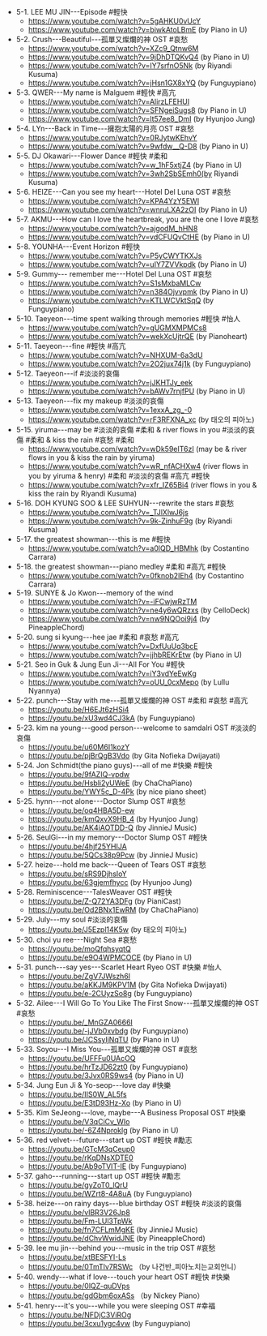 - 5-1. LEE MU JIN---Episode #輕快
	- https://www.youtube.com/watch?v=5gAHKU0vUcY
	- https://www.youtube.com/watch?v=biwkAtoLBmE (by Piano in U)
- 5-2. Crush---Beautiful---孤單又燦爛的神 OST #哀愁
	- https://www.youtube.com/watch?v=XZc9_Qtnw6M
	- https://www.youtube.com/watch?v=9jDhDTQKvQ4 (by Piano in U)
	- https://www.youtube.com/watch?v=IY7srfnO5Nk (by Riyandi Kusuma)
	- https://www.youtube.com/watch?v=jHsn1GX8xYQ (by Funguypiano)
- 5-3. QWER---My name is Malguem #輕快 #高亢 
	- https://www.youtube.com/watch?v=AlirzLFEHUI
	- https://www.youtube.com/watch?v=SFNgeiSugs8 (by Piano in U)
	- https://www.youtube.com/watch?v=lt57ee8_DmI (by Hyunjoo Jung)
- 5-4. LYn---Back in Time---擁抱太陽的月亮 OST #哀愁
	- https://www.youtube.com/watch?v=0RJytwKEhvY
	- https://www.youtube.com/watch?v=9wfdw__Q-D8 (by Piano in U)
- 5-5. DJ Okawari---Flower Dance #輕快 #柔和
	- https://www.youtube.com/watch?v=w_1hF5xtjZ4 (by Piano in U)
	- https://www.youtube.com/watch?v=3wh2SbSEmh0(by Riyandi Kusuma)
- 5-6. HEIZE---Can you see my heart---Hotel Del Luna OST #哀愁
	- https://www.youtube.com/watch?v=KPA4YzY5EWI
	- https://www.youtube.com/watch?v=wnruLXA2zOI (by Piano in U)
- 5-7. AKMU---How can I love the heartbreak, you are the one I love #哀愁
	- https://www.youtube.com/watch?v=ajgodM_hHN8
	- https://www.youtube.com/watch?v=vdCFUQvCtHE (by Piano in U)
- 5-8. YOUNHA---Event Horizon #輕快
	- https://www.youtube.com/watch?v=P5yCWYTKXJs
	- https://www.youtube.com/watch?v=uIY7ZVVkpdk (by Piano in U)
- 5-9. Gummy--- remember me---Hotel Del Luna OST #哀愁
	- https://www.youtube.com/watch?v=S1sMxbaMLCw
	- https://www.youtube.com/watch?v=n384Ojvvpmk (by Piano in U)
	- https://www.youtube.com/watch?v=KTLWCVktSqQ (by Funguypiano)
- 5-10. Taeyeon---time spent walking through memories #輕快 #怡人
	- https://www.youtube.com/watch?v=gUGMXMPMCs8
	- https://www.youtube.com/watch?v=wekXcUjtrQE (by Pianoheart)
- 5-11. Taeyeon---fine #輕快 #高亢
	- https://www.youtube.com/watch?v=NHXUM-6a3dU
	- https://www.youtube.com/watch?v=2O2jux74j1k (by Funguypiano)
- 5-12. Taeyeon---if #淡淡的哀傷
	- https://www.youtube.com/watch?v=jJKHTJy_eek
	- https://www.youtube.com/watch?v=bAWv7rnjfPU (by Piano in U)
- 5-13. Taeyeon---fix my makeup #淡淡的哀傷
	- https://www.youtube.com/watch?v=1exxA_zg_-0
	- https://www.youtube.com/watch?v=rF3RFXNA_xc (by 태오의 피아노)
- 5-15. yiruma---may be #淡淡的哀傷 #柔和 & river flows in you #淡淡的哀傷 #柔和  & kiss the rain #哀愁 #柔和 
	- https://www.youtube.com/watch?v=wDk59eIT6zI (may be & river flows in you & kiss the rain by yiruma)
	- https://www.youtube.com/watch?v=wR_nfACHXw4 (river flows in you by yiruma & henry) #柔和 #淡淡的哀傷 #高亢 #輕快 
	- https://www.youtube.com/watch?v=xfr_IZ65Bi4 (river flows in you & kiss the rain by Riyandi Kusuma) 
- 5-16.  DOH KYUNG SOO & LEE SUHYUN---rewrite the stars #哀愁 
	- https://www.youtube.com/watch?v=_TJlXlwJ6js 
	- https://www.youtube.com/watch?v=9k-ZinhuF9g (by Riyandi Kusuma)
- 5-17. the greatest showman---this is me #輕快 
	- https://www.youtube.com/watch?v=a0lQD_HBMhk (by Costantino Carrara)
- 5-18. the greatest showman---piano medley #柔和 #高亢 #輕快 
	- https://www.youtube.com/watch?v=0fknob2IEh4 (by Costantino Carrara)
- 5-19. SUNYE & Jo Kwon---memory of the wind
	- https://www.youtube.com/watch?v=-iFCwjwRzTM
	- https://www.youtube.com/watch?v=ne4y6wQRzxs (by CelloDeck)
	- https://www.youtube.com/watch?v=nw9NQOoi9j4 (by PineappleChord)
- 5-20. sung si kyung---hee jae #柔和 #哀愁 #高亢 
	- https://www.youtube.com/watch?v=DxfUuUq3bcE
	- https://www.youtube.com/watch?v=jjhbREKrEtw (by Piano in U)
- 5-21. Seo in Guk & Jung Eun Ji---All For You #輕快 
	- https://www.youtube.com/watch?v=iY3vdYeEwKg
	- https://www.youtube.com/watch?v=oUU_0cxMepo (by Lullu Nyannya)
- 5-22. punch---Stay with me---孤單又燦爛的神 OST #柔和 #哀愁 #高亢 
	- https://youtu.be/H6EJt6zHSi4
	- https://youtu.be/xU3wd4CJ3kA (by Funguypiano)
- 5-23. kim na young---good person---welcome to samdalri OST #淡淡的哀傷 
	- https://youtu.be/u60M6I1kozY
	- https://youtu.be/pjBrQgB3Vdo (by Gita Nofieka Dwijayati)
- 5-24. Jon Schmidt(the piano guys)---all of me #快樂 #輕快 
	- https://youtu.be/9fAZIQ-vpdw
	- https://youtu.be/Hsbli2yUWeE (by ChaChaPiano)
	- https://youtu.be/YWY5c_D-4Pk (by nice piano sheet)
- 5-25. hynn---not alone---Doctor Slump OST #哀愁 
	- https://youtu.be/oq4HBA5D-ew
	- https://youtu.be/kmQxvX9HB_4 (by Hyunjoo Jung)
	- https://youtu.be/AK4iAOTDD-Q (by JinnieJ Music)
- 5-26. SeulGi---in my memory---Doctor Slump OST #輕快 
	- https://youtu.be/4hjf25YHIJA
	- https://youtu.be/5QCs38p9Pcw (by JinnieJ Music)
- 5-27. heize---hold me back---Queen of Tears OST #哀愁 
	- https://youtu.be/sRS9DjhsIoY
	- https://youtu.be/63gjemfhycc (by Hyunjoo Jung)
- 5-28. Reminiscence---TalesWeaver OST #輕快 
	- https://youtu.be/Z-Q72YA3DFg (by PianiCast)
	- https://youtu.be/Od2BNx1EwRM (by ChaChaPiano)
- 5-29. July---my soul #淡淡的哀傷 
	- https://youtu.be/J5Ezpl14K5w (by 태오의 피아노)
- 5-30. choi yu ree---Night Sea #哀愁 
	- https://youtu.be/moQfqhsyqtQ 
	- https://youtu.be/e9O4WPMCOCE (by Piano in U)
- 5-31. punch---say yes---Scarlet Heart Ryeo OST #快樂 #怡人 
	- https://youtu.be/ZgV7JWszh6I
	- https://youtu.be/aKKJM9KPV1M (by Gita Nofieka Dwijayati)
	- https://youtu.be/e-2CUyzSo8g (by Funguypiano)
- 5-32. Ailee---I Will Go To You Like The First Snow---孤單又燦爛的神 OST #哀愁 
	- https://youtu.be/_MnGZA0666I
	- https://youtu.be/-jJVb0xvbdg (by Funguypiano)
	- https://youtu.be/JCSsyIjNqTU (by Piano in U)
- 5-33. Soyou---I Miss You---孤單又燦爛的神 OST #哀愁 
	- https://youtu.be/UFFFu0UAcOQ
	- https://youtu.be/hrTzJD62zt0 (by Funguypiano)
	- https://youtu.be/3Jvx0RS9ws4 (by Piano in U)
- 5-34. Jung Eun Ji & Yo-seop---love day #快樂 
	- https://youtu.be/IIS0W_AL5fs
	- https://youtu.be/E3tD93Hz-Xo (by Piano in U)
- 5-35. Kim SeJeong---love, maybe---A Business Proposal OST #快樂 
	- https://youtu.be/V3qCiCv_WIo
	- https://youtu.be/-6Z4Nproklg (by Piano in U)
- 5-36. red velvet---future---start up OST #輕快 #勵志
	- https://youtu.be/GTcM3qCeup0
	- https://youtu.be/rKqDNsXDTE0
	- https://youtu.be/Ab9oTVIT-IE (by Funguypiano)
- 5-37. gaho---running---start up OST #輕快 #勵志
	- https://youtu.be/gyZoT0_lQrU
	- https://youtu.be/WZrt8-4A8uA (by Funguypiano)
- 5-38. heize---on rainy days---blue birthday OST #輕快 #淡淡的哀傷 
	- https://youtu.be/vlBR3V26Jp8
	- https://youtu.be/Fm-LUl3TpWk 
	- https://youtu.be/fn7CFLmMgKE (by JinnieJ Music)
	- https://youtu.be/dChvWwidJNE (by PineappleChord)
- 5-39. lee mu jin---behind you---music in the trip OST #哀愁 
	- https://youtu.be/xtBESFYI-Ls
	- https://youtu.be/0TmTlv7RSWc （by 나건반_피아노치는교회언니）
- 5-40. wendy---what if love---touch your heart OST #輕快 #快樂 
	- https://youtu.be/0lQZ-quDVps
	- https://youtu.be/gdGbm6oxASs （by Nickey Piano）
- 5-41. henry---it's you---while you were sleeping OST #幸福
	- https://youtu.be/NFDjC3ViROg
	- https://youtu.be/3cxu1ygc4vw (by Funguypiano)




